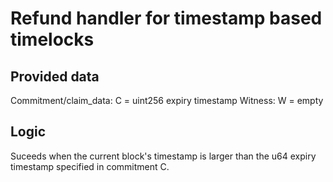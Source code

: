 # Refund handler for timestamp based timelocks

## Provided data

Commitment/claim_data: C = uint256 expiry timestamp
Witness: W = empty

## Logic

Suceeds when the current block's timestamp is larger than the u64 expiry timestamp specified in commitment C.


